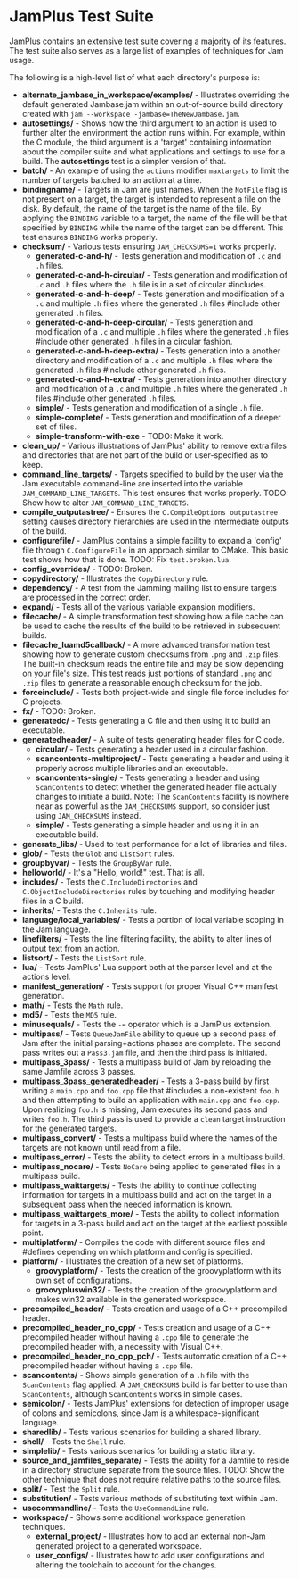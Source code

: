 JamPlus Test Suite
==================

JamPlus contains an extensive test suite covering a majority of its features. The test suite also serves as a large list of examples of techniques for Jam usage.

The following is a high-level list of what each directory's purpose is:

  * **alternate_jambase_in_workspace/examples/** - Illustrates overriding the default generated Jambase.jam within an out-of-source build directory created with `jam --workspace -jambase=TheNewJambase.jam`.
  * **autosettings/** - Shows how the third argument to an action is used to further alter the environment the action runs within. For example, within the C module, the third argument is a 'target' containing information about the compiler suite and what applications and settings to use for a build. The **autosettings** test is a simpler version of that.
  * **batch/** - An example of using the `actions` modifier `maxtargets` to limit the number of targets batched to an action at a time.
  * **bindingname/** - Targets in Jam are just names. When the `NotFile` flag is not present on a target, the target is intended to represent a file on the disk. By default, the name of the target is the name of the file. By applying the `BINDING` variable to a target, the name of the file will be that specified by `BINDING` while the name of the target can be different. This test ensures `BINDING` works properly.
  * **checksum/** - Various tests ensuring `JAM_CHECKSUMS=1` works properly.
    * **generated-c-and-h/** - Tests generation and modification of `.c` and `.h` files.
    * **generated-c-and-h-circular/** - Tests generation and modification of `.c` and `.h` files where the `.h` file is in a set of circular #includes.
    * **generated-c-and-h-deep/** - Tests generation and modification of a `.c` and multiple `.h` files where the generated `.h` files #include other generated `.h` files.
    * **generated-c-and-h-deep-circular/** - Tests generation and modification of a `.c` and multiple `.h` files where the generated `.h` files #include other generated `.h` files in a circular fashion.
    * **generated-c-and-h-deep-extra/** - Tests generation into a another directory and modification of a `.c` and multiple `.h` files where the generated `.h` files #include other generated `.h` files.
    * **generated-c-and-h-extra/** - Tests generation into another directory and modification of a `.c` and multiple `.h` files where the generated `.h` files #include other generated `.h` files.
    * **simple/** - Tests generation and modification of a single `.h` file.
    * **simple-complete/** - Tests generation and modification of a deeper set of files.
    * **simple-transform-with-exe** - TODO: Make it work.
  * **clean_up/** - Various illustrations of JamPlus' ability to remove extra files and directories that are not part of the build or user-specified as to keep.
  * **command_line_targets/** - Targets specified to build by the user via the Jam executable command-line are inserted into the variable `JAM_COMMAND_LINE_TARGETS`. This test ensures that works properly. TODO: Show how to alter `JAM_COMMAND_LINE_TARGETS`.
  * **compile_outputastree/** - Ensures the `C.CompileOptions outputastree` setting causes directory hierarchies are used in the intermediate outputs of the build.
  * **configurefile/** - JamPlus contains a simple facility to expand a 'config' file through `C.ConfigureFile` in an approach similar to CMake. This basic test shows how that is done. TODO: Fix `test.broken.lua`.
  * **config_overrides/** - TODO: Broken.
  * **copydirectory/** - Illustrates the `CopyDirectory` rule.
  * **dependency/** - A test from the Jamming mailing list to ensure targets are processed in the correct order.
  * **expand/** - Tests all of the various variable expansion modifiers.
  * **filecache/** - A simple transformation test showing how a file cache can be used to cache the results of the build to be retrieved in subsequent builds.
  * **filecache_luamd5callback/** - A more advanced transformation test showing how to generate custom checksums from `.png` and `.zip` files. The built-in checksum reads the entire file and may be slow depending on your file's size. This test reads just portions of standard `.png` and `.zip` files to generate a reasonable enough checksum for the job.
  * **forceinclude/** - Tests both project-wide and single file force includes for C projects.
  * **fx/** - TODO: Broken.
  * **generatedc/** - Tests generating a C file and then using it to build an executable.
  * **generatedheader/** - A suite of tests generating header files for C code.
    * **circular/** - Tests generating a header used in a circular fashion.
    * **scancontents-multiproject/** - Tests generating a header and using it properly across multiple libraries and an executable.
    * **scancontents-single/** - Tests generating a header and using `ScanContents` to detect whether the generated header file actually changes to initiate a build. Note: The `ScanContents` facility is nowhere near as powerful as the `JAM_CHECKSUMS` support, so consider just using `JAM_CHECKSUMS` instead.
    * **simple/** - Tests generating a simple header and using it in an executable build.
  * **generate_libs/** - Used to test performance for a lot of libraries and files.
  * **glob/** - Tests the `Glob` and `ListSort` rules.
  * **groupbyvar/** - Tests the `GroupByVar` rule.
  * **helloworld/** - It's a "Hello, world!" test. That is all.
  * **includes/** - Tests the `C.IncludeDirectories` and `C.ObjectIncludeDirectories` rules by touching and modifying header files in a C build.
  * **inherits/** - Tests the `C.Inherits` rule.
  * **language/local_variables/** - Tests a portion of local variable scoping in the Jam language.
  * **linefilters/** - Tests the line filtering facility, the ability to alter lines of output text from an action.
  * **listsort/** - Tests the `ListSort` rule.
  * **lua/** - Tests JamPlus' Lua support both at the parser level and at the actions level.
  * **manifest_generation/** - Tests support for proper Visual C++ manifest generation.
  * **math/** - Tests the `Math` rule.
  * **md5/** - Tests the `MD5` rule.
  * **minusequals/** - Tests the `-=` operator which is a JamPlus extension.
  * **multipass/** - Tests `QueueJamFile` ability to queue up a second pass of Jam after the initial parsing+actions phases are complete. The second pass writes out a `Pass3.jam` file, and then the third pass is initiated.
  * **multipass_3pass/** - Tests a multipass build of Jam by reloading the same Jamfile across 3 passes.
  * **multipass_3pass_generatedheader/** - Tests a 3-pass build by first writing a `main.cpp` and `foo.cpp` file that #includes a non-existent `foo.h` and then attempting to build an application with `main.cpp` and `foo.cpp`. Upon realizing `foo.h` is missing, Jam executes its second pass and writes `foo.h`. The third pass is used to provide a `clean` target instruction for the generated targets.
  * **multipass_convert/** - Tests a multipass build where the names of the targets are not known until read from a file.
  * **multipass_error/** - Tests the ability to detect errors in a multipass build.
  * **multipass_nocare/** - Tests `NoCare` being applied to generated files in a multipass build.
  * **multipass_waittargets/** - Tests the ability to continue collecting information for targets in a multipass build and act on the target in a subsequent pass when the needed information is known.
  * **multipass_waittargets_more/** - Tests the ability to collect information for targets in a 3-pass build and act on the target at the earliest possible point.
  * **multiplatform/** - Compiles the code with different source files and #defines depending on which platform and config is specified.
  * **platform/** - Illustrates the creation of a new set of platforms.
    * **groovyplatform/** - Tests the creation of the groovyplatform with its own set of configurations.
    * **groovypluswin32/** - Tests the creation of the groovyplatform and makes win32 available in the generated workspace.
  * **precompiled_header/** - Tests creation and usage of a C++ precompiled header.
  * **precompiled_header_no_cpp/** - Tests creation and usage of a C++ precompiled header without having a `.cpp` file to generate the precompiled header with, a necessity with Visual C++.
  * **precompiled_header_no_cpp_pch/** - Tests automatic creation of a C++ precompiled header without having a `.cpp` file.
  * **scancontents/** - Shows simple generation of a `.h` file with the `ScanContents` flag applied. A `JAM_CHECKSUMS` build is far better to use than `ScanContents`, although `ScanContents` works in simple cases.
  * **semicolon/** - Tests JamPlus' extensions for detection of improper usage of colons and semicolons, since Jam is a whitespace-significant language.
  * **sharedlib/** - Tests various scenarios for building a shared library.
  * **shell/** - Tests the `Shell` rule.
  * **simplelib/** - Tests various scenarios for building a static library.
  * **source_and_jamfiles_separate/** - Tests the ability for a Jamfile to reside in a directory structure separate from the source files. TODO: Show the other technique that does not require relative paths to the source files.
  * **split/** - Test the `Split` rule.
  * **substitution/** - Tests various methods of substituting text within Jam.
  * **usecommandline/** - Tests the `UseCommandLine` rule.
  * **workspace/** - Shows some additional workspace generation techniques.
    * **external_project/** - Illustrates how to add an external non-Jam generated project to a generated workspace.
    * **user_configs/** - Illustrates how to add user configurations and altering the toolchain to account for the changes.

